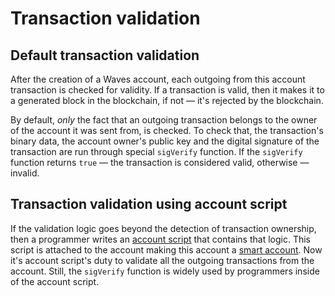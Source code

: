 # Transaction validation

## Default transaction validation

After the creation of a Waves account, each outgoing from this account transaction is checked for validity. If a transaction is valid, then it makes it to a generated block in the blockchain, if not — it's rejected by the blockchain.

By default, _only_ the fact that an outgoing transaction belongs to the owner of the account it was sent from, is checked. To check that, the transaction's binary data, the account owner's public key and the digital signature of the transaction are run through special `sigVerify` function. If the `sigVerify` function returns `true` — the transaction is considered valid, otherwise — invalid.

## Transaction validation using account script

If the validation logic goes beyond the detection of transaction ownership, then a programmer writes an [account script](/blockchain/account-script.md) that contains that logic. This script is attached to the account making this account a [smart account](/blockchain/smart-account.md). Now it's account script's duty to validate all the outgoing transactions from the account. Still, the `sigVerify` function is widely used by programmers inside of the account script.